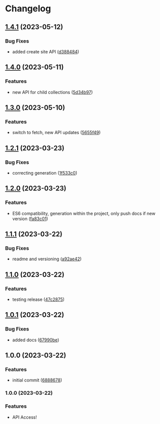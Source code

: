 # Changelog

## [1.4.1](https://github.com/Badger-Commerce/api-client.ts/compare/v1.4.0...v1.4.1) (2023-05-12)


### Bug Fixes

* added create site API ([d388484](https://github.com/Badger-Commerce/api-client.ts/commit/d388484ccbfb722e92471e9d4e01089292211109))

## [1.4.0](https://github.com/Badger-Commerce/api-client.ts/compare/v1.3.0...v1.4.0) (2023-05-11)


### Features

* new API for child collections ([5d34b97](https://github.com/Badger-Commerce/api-client.ts/commit/5d34b97793c6a859224dd19d0f7e98fad200dc81))

## [1.3.0](https://github.com/Badger-Commerce/api-client.ts/compare/v1.2.1...v1.3.0) (2023-05-10)


### Features

* switch to fetch, new API updates ([5655f49](https://github.com/Badger-Commerce/api-client.ts/commit/5655f490fc1b418aaf882f2934de88c8d99eedad))

## [1.2.1](https://github.com/Badger-Commerce/api-client.ts/compare/v1.2.0...v1.2.1) (2023-03-23)


### Bug Fixes

* correcting generation ([1f533c0](https://github.com/Badger-Commerce/api-client.ts/commit/1f533c0a96502668d81a98b9a63dd3da9ae5eb7b))

## [1.2.0](https://github.com/Badger-Commerce/api-client.ts/compare/v1.1.1...v1.2.0) (2023-03-23)


### Features

* ES6 compatibility, generation within the project, only push docs if new version ([fa83c01](https://github.com/Badger-Commerce/api-client.ts/commit/fa83c0184cb9b7173ce813060e8d20244b5bd5dd))

## [1.1.1](https://github.com/Badger-Commerce/api-client.ts/compare/v1.1.0...v1.1.1) (2023-03-22)


### Bug Fixes

* readme and versioning ([a92ae42](https://github.com/Badger-Commerce/api-client.ts/commit/a92ae429b7071e5777af5d273d1e9083ae35f154))

## [1.1.0](https://github.com/Badger-Commerce/api-client.ts/compare/v1.0.1...v1.1.0) (2023-03-22)


### Features

* testing release ([47c2875](https://github.com/Badger-Commerce/api-client.ts/commit/47c2875a3c2d80f0b0fc633381a9e5e99e6167a9))

## [1.0.1](https://github.com/Badger-Commerce/api-client.ts/compare/v1.0.0...v1.0.1) (2023-03-22)


### Bug Fixes

* added docs ([67990be](https://github.com/Badger-Commerce/api-client.ts/commit/67990bedb7f1a3e35bcb60f14ca3881c95197796))

## 1.0.0 (2023-03-22)


### Features

* initial commit ([6888678](https://github.com/Badger-Commerce/api-client.ts/commit/6888678e3e6cc0b0a88581ca3c93e992f8ff6669))

### 1.0.0 (2023-03-22)


### Features

* API Access!
